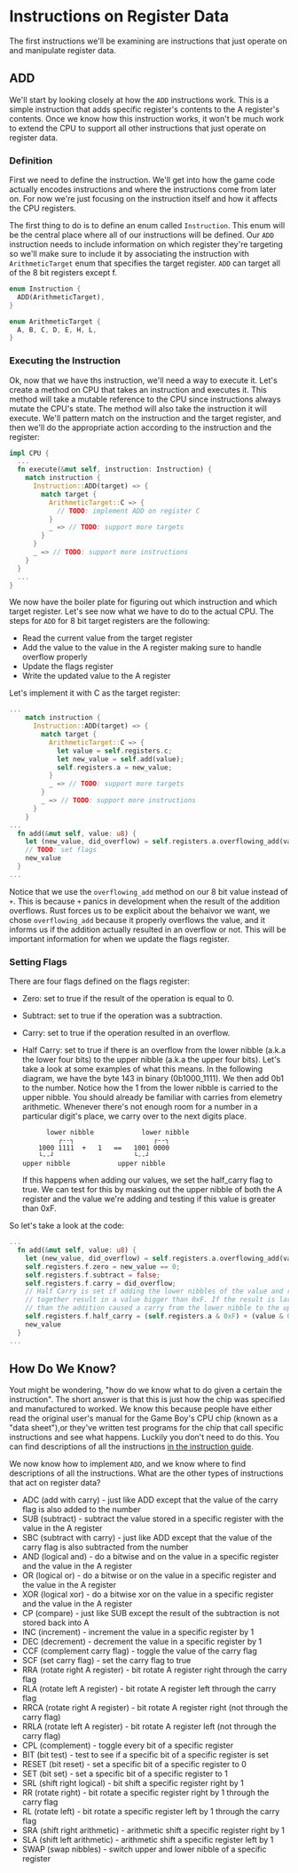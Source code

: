 # Instructions on Register Data

The first instructions we'll be examining are instructions that just operate on and manipulate register data.

## ADD

We'll start by looking closely at how the `ADD` instructions work. This is a simple instruction that adds specific register's contents to the A register's contents. Once we know how this instruction works, it won't be much work to extend the CPU to support all other instructions that just operate on register data.

### Definition

First we need to define the instruction. We'll get into how the game code actually encodes instructions and where the instructions come from later on. For now we're just focusing on the instruction itself and how it affects the CPU registers.

The first thing to do is to define an enum called `Instruction`. This enum will be the central place where all of our instructions will be defined. Our `ADD` instruction needs to include information on which register they're targeting so we'll make sure to include it by associating the instruction with `ArithmeticTarget` enum that specifies the target register. `ADD` can target all of the 8 bit registers except f.

```rust
enum Instruction {
  ADD(ArithmeticTarget),
}

enum ArithmeticTarget {
  A, B, C, D, E, H, L,
}
```

### Executing the Instruction

Ok, now that we have ths instruction, we'll need a way to execute it. Let's create a method on CPU that takes an instruction and executes it. This method will take a mutable reference to the CPU since instructions always mutate the CPU's state. The method will also take the instruction it will execute. We'll pattern match on the instruction and the target register, and then we'll do the appropriate action according to the instruction and the register:

```rust
impl CPU {
  ...
  fn execute(&mut self, instruction: Instruction) {
    match instruction {
      Instruction::ADD(target) => {
        match target {
          ArithmeticTarget::C => {
            // TODO: implement ADD on register C
          }
          _ => // TODO: support more targets
        }
      }
      _ => // TODO: support more instructions
    }
  }
  ...
}
```

We now have the boiler plate for figuring out which instruction and which target register. Let's see now what we have to do to the actual CPU. The steps for `ADD` for 8 bit target registers are the following:
* Read the current value from the target register
* Add the value to the value in the A register making sure to handle overflow properly
* Update the flags register
* Write the updated value to the A register

Let's implement it with C as the target register:

```rust
...
    match instruction {
      Instruction::ADD(target) => {
        match target {
          ArithmeticTarget::C => {
            let value = self.registers.c;
            let new_value = self.add(value);
            self.registers.a = new_value;
          }
          _ => // TODO: support more targets
        }
        _ => // TODO: support more instructions
      }
    }
...
  fn add(&mut self, value: u8) {
    let (new_value, did_overflow) = self.registers.a.overflowing_add(value);
    // TODO: set flags
    new_value
  }
...
```

Notice that we use the `overflowing_add` method on our 8 bit value instead of `+`. This is because `+` panics in development when the result of the addition overflows. Rust forces us to be explicit about the behaivor we want, we chose `overflowing_add` because it properly overflows the value, and it informs us if the addition actually resulted in an overflow or not. This will be important information for when we update the flags register.

### Setting Flags

There are four flags defined on the flags register:
* Zero: set to true if the result of the operation is equal to 0.
* Subtract: set to true if the operation was a subtraction.
* Carry: set to true if the operation resulted in an overflow.
* Half Carry: set to true if there is an overflow from the lower nibble (a.k.a the lower four bits) to the upper nibble (a.k.a the upper four bits). Let's take a look at some examples of what this means. In the following diagram, we have the byte 143 in binary (0b1000_1111). We then add 0b1 to the number. Notice how the 1 from the lower nibble is carried to the upper nibble. You should already be familiar with carries from elemetry arithmetic. Whenever there's not enough room for a number in a particular digit's place, we carry over to the next digits place.
  ```
        lower nibble            lower nibble
           ┌--┐                    ┌--┐
      1000 1111  +   1   ==   1001 0000
      └--┘                    └--┘
  upper nibble            upper nibble
  ```

  If this happens when adding our values, we set the half_carry flag to true. We can test for this by masking out the upper nibble of both the A register and the value we're adding and testing if this value is greater than 0xF.

So let's take a look at the code:

```rust
...
  fn add(&mut self, value: u8) {
    let (new_value, did_overflow) = self.registers.a.overflowing_add(value);
    self.registers.f.zero = new_value == 0;
    self.registers.f.subtract = false;
    self.registers.f.carry = did_overflow;
    // Half Carry is set if adding the lower nibbles of the value and register A
    // together result in a value bigger than 0xF. If the result is larger than 0xF
    // than the addition caused a carry from the lower nibble to the upper nibble.
    self.registers.f.half_carry = (self.registers.a & 0xF) + (value & 0xF) > 0xF;
    new_value
  }
...
```


## How Do We Know?

Yout might be wondering, "how do we know what to do given a certain the instruction". The short answer is that this is just how the chip was specified  and manufactured to worked. We know this because people have either read the original user's manual for the Game Boy's CPU chip (known as a "data sheet"),or they've written test programs for the chip that call specific instructions and see what happens. Luckily you don't need to do this. You can find descriptions of all the instructions [in the instruction guide](TODO).

We now know how to implement `ADD`, and we know where to find descriptions of all the instructions. What are the other types of instructions that act on register data?

* ADC (add with carry) - just like ADD except that the value of the carry flag is also added to the number
* SUB (subtract) - subtract the value stored in a specific register with the value in the A register
* SBC (subtract with carry) - just like ADD except that the value of the carry flag is also subtracted from the number
* AND (logical and) - do a bitwise and on the value in a specific register and the value in the A register
* OR (logical or) - do a bitwise or on the value in a specific register and the value in the A register
* XOR (logical xor) - do a bitwise xor on the value in a specific register and the value in the A register
* CP (compare) - just like SUB except the result of the subtraction is not stored back into A
* INC (increment) - increment the value in a specific register by 1
* DEC (decrement) - decrement the value in a specific register by 1
* CCF (complement carry flag) - toggle the value of the carry flag
* SCF (set carry flag) - set the carry flag to true
* RRA (rotate right A register) - bit rotate A register right through the carry flag
* RLA (rotate left A register) - bit rotate A register left through the carry flag
* RRCA (rotate right A register) - bit rotate A register right (not through the carry flag)
* RRLA (rotate left A register) - bit rotate A register left (not through the carry flag)
* CPL (complement) - toggle every bit of a specific register
* BIT (bit test) - test to see if a specific bit of a specific register is set
* RESET (bit reset) - set a specific bit of a specific register to 0
* SET (bit set) - set a specific bit of a specific register to 1
* SRL (shift right logical) - bit shift a specific register right by 1
* RR (rotate right) - bit rotate a specific register right by 1 through the carry flag
* RL (rotate left) - bit rotate a specific register left by 1 through the carry flag
* SRA (shift right arithmetic) - arithmetic shift a specific register right by 1
* SLA (shift left arithmetic) - arithmetic shift a specific register left by 1
* SWAP (swap nibbles) - switch upper and lower nibble of a specific register
